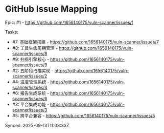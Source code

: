 # GitHub Issue Mapping

Epic: #1 - https://github.com/1656140175/vuln-scanner/issues/1

Tasks:
- #7: 基础框架搭建 - https://github.com/1656140175/vuln-scanner/issues/7
- #8: 工具生命周期管理 - https://github.com/1656140175/vuln-scanner/issues/8
- #9: 扫描引擎核心 - https://github.com/1656140175/vuln-scanner/issues/9
- #2: 五阶段扫描实现 - https://github.com/1656140175/vuln-scanner/issues/2
- #4: 进度管理系统 - https://github.com/1656140175/vuln-scanner/issues/4
- #6: 报告生成系统 - https://github.com/1656140175/vuln-scanner/issues/6
- #3: 平台集成功能 - https://github.com/1656140175/vuln-scanner/issues/3
- #5: 跨平台兼容 - https://github.com/1656140175/vuln-scanner/issues/5

Synced: 2025-09-13T11:03:33Z
